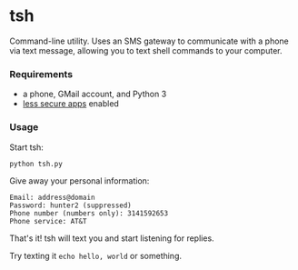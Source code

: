 # tsh

Command-line utility. Uses an SMS gateway to communicate with a phone via text
message, allowing you to text shell commands to your computer.

### Requirements

- a phone, GMail account, and Python 3
- [less secure apps](https://myaccount.google.com/lesssecureapps) enabled

### Usage

Start tsh:
```
python tsh.py
```

Give away your personal information:
```
Email: address@domain
Password: hunter2 (suppressed)
Phone number (numbers only): 3141592653
Phone service: AT&T
```

That's it! tsh will text you and start listening for replies.

Try texting it `echo hello, world` or something.
